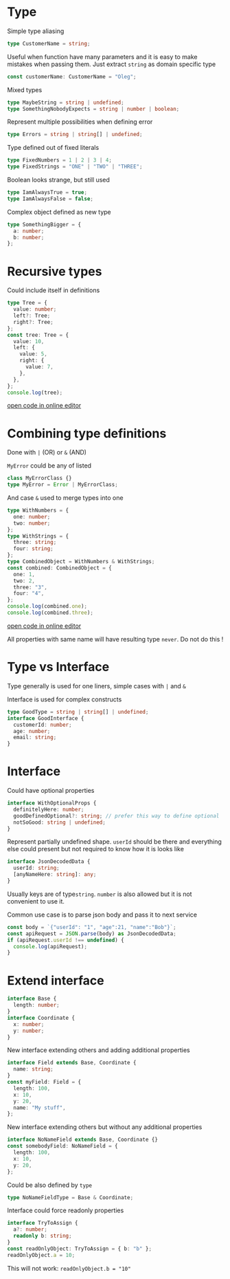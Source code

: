 # Type

Simple type aliasing

```ts
type CustomerName = string;
```

Useful when function have many parameters and it is easy to make mistakes when passing them. Just extract `string` as domain specific type

```ts
const customerName: CustomerName = "Oleg";
```

Mixed types

```ts
type MaybeString = string | undefined;
type SomethingNobodyExpects = string | number | boolean;
```

Represent multiple possibilities when defining error

```ts
type Errors = string | string[] | undefined;
```

Type defined out of fixed literals

```ts
type FixedNumbers = 1 | 2 | 3 | 4;
type FixedStrings = "ONE" | "TWO" | "THREE";
```

Boolean looks strange, but still used

```ts
type IamAlwaysTrue = true;
type IamAlwaysFalse = false;
```

Complex object defined as new type

```ts
type SomethingBigger = {
  a: number;
  b: number;
};
```

# Recursive types

Could include itself in definitions

```ts
type Tree = {
  value: number;
  left?: Tree;
  right?: Tree;
};
const tree: Tree = {
  value: 10,
  left: {
    value: 5,
    right: {
      value: 7,
    },
  },
};
console.log(tree);
```

[open code in online editor](https://www.typescriptlang.org/play?#code/C4TwDgpgBAKgThaBeKBvAUFKA3AhgGwFcIAuKAO0IFsAjCOAbkynwgDNgB+M+RJrOAEsA5gAsuPBBCYBfJgGMA9uQDOwKMCmTEUFBix4ipKAEYADABpmrDmX1YcBYmQCsVh1CFjgd5h8POUADs7g4yoeHocuhKqoqsAHT4isIAFJqIAJQMQA)

# Combining type definitions

Done with `|` (OR) or `&` (AND)

`MyError` could be any of listed

```ts
class MyErrorClass {}
type MyError = Error | MyErrorClass;
```

And case `&` used to merge types into one

```ts
type WithNumbers = {
  one: number;
  two: number;
};
type WithStrings = {
  three: string;
  four: string;
};
type CombinedObject = WithNumbers & WithStrings;
const combined: CombinedObject = {
  one: 1,
  two: 2,
  three: "3",
  four: "4",
};
console.log(combined.one);
console.log(combined.three);
```

[open code in online editor](https://www.typescriptlang.org/play?#code/C4TwDgpgBA6glsAFgOQK4FsBGEBOBnKAXigG8AoKKAewDsIAuKGjbHAbgqmAHcrHmsuDgF8OoSLASIAysBxwaAcwLFylJDggMoeOQsUdKAMyqocjXfKUix4aAGEqWBRAAmAeUwArCAGNgRJJIaIL4UABkQTJ6SngcvrS6UAnOdK6Mjqlunj7+gWrUdIwAjAA0nDx8UABM5eqImtoARADMTXVQJmaMTQAs7WSiZAk0eFQANhAAdONUigAUKZgurlO0EACU8YkT07MLSytTGlpbQA)

All properties with same name will have resulting type `never`. Do not do this !

# Type vs Interface

Type generally is used for one liners, simple cases with `|` and `&`

Interface is used for complex constructs

```ts
type GoodType = string | string[] | undefined;
interface GoodInterface {
  customerId: number;
  age: number;
  email: string;
}
```

# Interface

Could have optional properties

```ts
interface WithOptionalProps {
  definitelyHere: number;
  goodDefinedOptional?: string; // prefer this way to define optional
  notSoGood: string | undefined;
}
```

Represent partially undefined shape.
`userId` should be there and everything else could present but not required to know how it is looks like

```ts
interface JsonDecodedData {
  userId: string;
  [anyNameHere: string]: any;
}
```

Usually keys are of type`string`. `number` is also allowed but it is not convenient to use it.

Common use case is to parse json body and pass it to next service

```ts
const body = `{"userId": "1", "age":21, "name":"Bob"}`;
const apiRequest = JSON.parse(body) as JsonDecodedData;
if (apiRequest.userId !== undefined) {
  console.log(apiRequest);
}
```

# Extend interface

```ts
interface Base {
  length: number;
}
interface Coordinate {
  x: number;
  y: number;
}
```

New interface extending others and adding additional properties

```ts
interface Field extends Base, Coordinate {
  name: string;
}
const myField: Field = {
  length: 100,
  x: 10,
  y: 20,
  name: "My stuff",
};
```

New interface extending others but without any additional properties

```ts
interface NoNameField extends Base, Coordinate {}
const somebodyField: NoNameField = {
  length: 100,
  x: 10,
  y: 20,
};
```

Could be also defined by `type`

```ts
type NoNameFieldType = Base & Coordinate;
```

Interface could force readonly properties

```ts
interface TryToAssign {
  a?: number;
  readonly b: string;
}
const readOnlyObject: TryToAssign = { b: "b" };
readOnlyObject.a = 10;
```

This will not work: `readOnlyObject.b = "10"`
